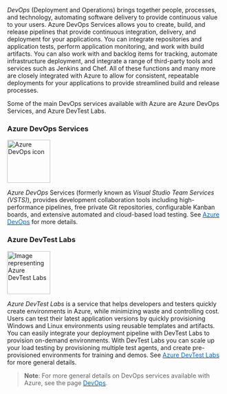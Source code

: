 
*DevOps* (Deployment and Operations) brings together people, processes, and technology, automating software delivery to provide continuous value to your users. Azure DevOps Services allows you to create, build, and release pipelines that provide continuous integration, delivery, and deployment for your applications. You can integrate repositories and application tests, perform application monitoring, and work with build artifacts. You can also work with and backlog items for tracking, automate infrastructure deployment, and integrate a range of third-party tools and services such as Jenkins and Chef. All of these functions and many more are closely integrated with Azure to allow for consistent, repeatable deployments for your applications to provide streamlined build and release processes.

Some of the main DevOps services available with Azure are Azure DevOps Services, and Azure DevTest Labs.


### **Azure DevOps Services**

<p style="text-align:left;"><img src="../Linked_Image_Files/azuredevops.png" width="100" height="100" alt="Azure DevOps icon"></p>

*Azure DevOps* Services (formerly known as *Visual Studio Team Services (VSTS)*), provides development collaboration tools including high-performance pipelines, free private Git repositories, configurable Kanban boards, and extensive automated and cloud-based load testing. See <a href="https://azure.microsoft.com/en-us/services/devops" target="_blank"><span style="color: #0066cc;" color="#0066cc">Azure DevOps</span></a> for more details.



### **Azure DevTest Labs**

<p style="text-align:left;"><img src="../Linked_Image_Files/devtestlabs.png" width="100" height="100" alt="Image representing Azure DevTest Labs"></p>

*Azure DevTest Labs* is a service that helps developers and testers quickly create environments in Azure, while minimizing waste and controlling cost. Users can test their latest application versions by quickly provisioning Windows and Linux environments using reusable templates and artifacts. You can easily integrate your deployment pipeline with DevTest Labs to provision on-demand environments. With DevTest Labs you can scale up your load testing by provisioning multiple test agents, and create pre-provisioned environments for training and demos. See <a href="https://azure.microsoft.com/en-us/services/devtest-lab/" target="_blank"><span style="color: #0066cc;" color="#0066cc">Azure DevTest Labs</span></a> for more general details.




> **Note**: For more general details on DevOps services available with Azure, see the page <a href="https://azure.microsoft.com/en-us/solutions/devops" target="_blank"><span style="color: #0066cc;" color="#0066cc">DevOps</span></a>.
